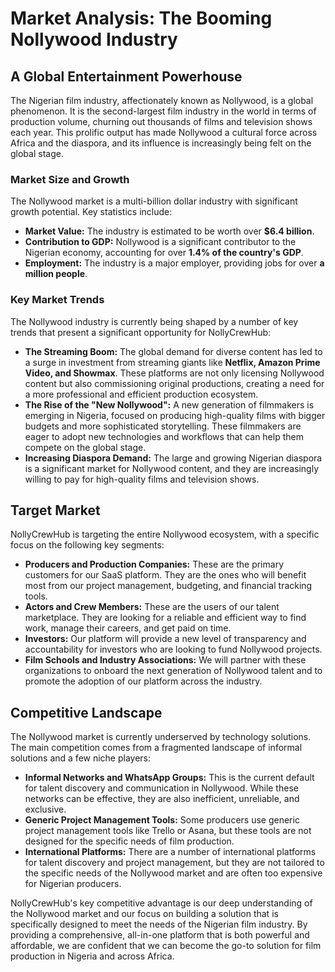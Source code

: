 # Market Analysis: The Booming Nollywood Industry

## A Global Entertainment Powerhouse

The Nigerian film industry, affectionately known as Nollywood, is a global phenomenon. It is the second-largest film industry in the world in terms of production volume, churning out thousands of films and television shows each year. This prolific output has made Nollywood a cultural force across Africa and the diaspora, and its influence is increasingly being felt on the global stage.

### Market Size and Growth

The Nollywood market is a multi-billion dollar industry with significant growth potential. Key statistics include:

*   **Market Value:** The industry is estimated to be worth over **$6.4 billion**.
*   **Contribution to GDP:** Nollywood is a significant contributor to the Nigerian economy, accounting for over **1.4% of the country's GDP**.
*   **Employment:** The industry is a major employer, providing jobs for over **a million people**.

### Key Market Trends

The Nollywood industry is currently being shaped by a number of key trends that present a significant opportunity for NollyCrewHub:

*   **The Streaming Boom:** The global demand for diverse content has led to a surge in investment from streaming giants like **Netflix, Amazon Prime Video, and Showmax**. These platforms are not only licensing Nollywood content but also commissioning original productions, creating a need for a more professional and efficient production ecosystem.
*   **The Rise of the "New Nollywood":** A new generation of filmmakers is emerging in Nigeria, focused on producing high-quality films with bigger budgets and more sophisticated storytelling. These filmmakers are eager to adopt new technologies and workflows that can help them compete on the global stage.
*   **Increasing Diaspora Demand:** The large and growing Nigerian diaspora is a significant market for Nollywood content, and they are increasingly willing to pay for high-quality films and television shows.

## Target Market

NollyCrewHub is targeting the entire Nollywood ecosystem, with a specific focus on the following key segments:

*   **Producers and Production Companies:** These are the primary customers for our SaaS platform. They are the ones who will benefit most from our project management, budgeting, and financial tracking tools.
*   **Actors and Crew Members:** These are the users of our talent marketplace. They are looking for a reliable and efficient way to find work, manage their careers, and get paid on time.
*   **Investors:** Our platform will provide a new level of transparency and accountability for investors who are looking to fund Nollywood projects.
*   **Film Schools and Industry Associations:** We will partner with these organizations to onboard the next generation of Nollywood talent and to promote the adoption of our platform across the industry.

## Competitive Landscape

The Nollywood market is currently underserved by technology solutions. The main competition comes from a fragmented landscape of informal solutions and a few niche players:

*   **Informal Networks and WhatsApp Groups:** This is the current default for talent discovery and communication in Nollywood. While these networks can be effective, they are also inefficient, unreliable, and exclusive.
*   **Generic Project Management Tools:** Some producers use generic project management tools like Trello or Asana, but these tools are not designed for the specific needs of film production.
*   **International Platforms:** There are a number of international platforms for talent discovery and project management, but they are not tailored to the specific needs of the Nollywood market and are often too expensive for Nigerian producers.

NollyCrewHub's key competitive advantage is our deep understanding of the Nollywood market and our focus on building a solution that is specifically designed to meet the needs of the Nigerian film industry. By providing a comprehensive, all-in-one platform that is both powerful and affordable, we are confident that we can become the go-to solution for film production in Nigeria and across Africa.
